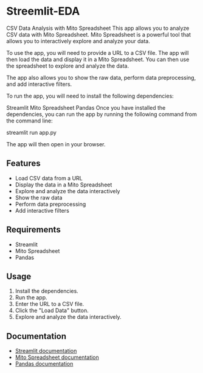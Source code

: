 # Streemlit-EDA
CSV Data Analysis with Mito Spreadsheet
This app allows you to analyze CSV data with Mito Spreadsheet. Mito Spreadsheet is a powerful tool that allows you to interactively explore and analyze your data.

To use the app, you will need to provide a URL to a CSV file. The app will then load the data and display it in a Mito Spreadsheet. You can then use the spreadsheet to explore and analyze the data.

The app also allows you to show the raw data, perform data preprocessing, and add interactive filters.

To run the app, you will need to install the following dependencies:

Streamlit
Mito Spreadsheet
Pandas
Once you have installed the dependencies, you can run the app by running the following command from the command line:

streamlit run app.py


The app will then open in your browser.

## Features

* Load CSV data from a URL
* Display the data in a Mito Spreadsheet
* Explore and analyze the data interactively
* Show the raw data
* Perform data preprocessing
* Add interactive filters

## Requirements

* Streamlit
* Mito Spreadsheet
* Pandas

## Usage

1. Install the dependencies.
2. Run the app.
3. Enter the URL to a CSV file.
4. Click the "Load Data" button.
5. Explore and analyze the data interactively.

## Documentation

* [Streamlit documentation](https://docs.streamlit.io/en/stable/)
* [Mito Spreadsheet documentation](https://mitosheet.readthedocs.io/en/latest/)
* [Pandas documentation](https://pandas.pydata.org/pandas-docs/stable/)
